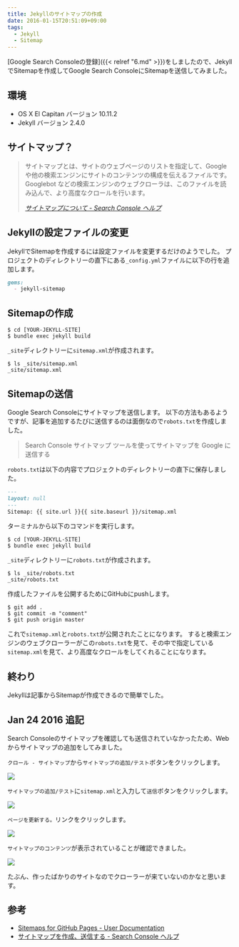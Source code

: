 ```yaml
---
title: Jekyllのサイトマップの作成
date: 2016-01-15T20:51:09+09:00
tags:
  - Jekyll
  - Sitemap
---
```


[Google Search Consoleの登録]({{< relref "6.md" >}})をしましたので、JekyllでSitemapを作成してGoogle Search ConsoleにSitemapを送信してみました。

<!-- more -->

## 環境

* OS X El Capitan バージョン 10.11.2
* Jekyll バージョン 2.4.0

## サイトマップ？

> サイトマップとは、サイトのウェブページのリストを指定して、Google や他の検索エンジンにサイトのコンテンツの構成を伝えるファイルです。Googlebot などの検索エンジンのウェブクローラは、このファイルを読み込んで、より高度なクロールを行います。
>
> <cite>[サイトマップについて - Search Console ヘルプ](https://support.google.com/webmasters/answer/156184?hl=ja&ref_topic=4581190)</cite>

## Jekyllの設定ファイルの変更

JekyllでSitemapを作成するには設定ファイルを変更するだけのようでした。
プロジェクトのディレクトリーの直下にある`_config.yml`ファイルに以下の行を追加します。

```markdown
gems:
  - jekyll-sitemap
```

## Sitemapの作成

```
$ cd [YOUR-JEKYLL-SITE]
$ bundle exec jekyll build
```

`_site`ディレクトリーに`sitemap.xml`が作成されます。

```
$ ls _site/sitemap.xml
_site/sitemap.xml
```

## Sitemapの送信

Google Search Consoleにサイトマップを送信します。
以下の方法もあるようですが、記事を追加するたびに送信するのは面倒なので`robots.txt`を作成しました。

> Search Console サイトマップ ツールを使ってサイトマップを Google に送信する

`robots.txt`は以下の内容でプロジェクトのディレクトリーの直下に保存しました。

```markdown
---
layout: null
---
Sitemap: {{ site.url }}{{ site.baseurl }}/sitemap.xml
```

ターミナルから以下のコマンドを実行します。

```
$ cd [YOUR-JEKYLL-SITE]
$ bundle exec jekyll build
```

`_site`ディレクトリーに`robots.txt`が作成されます。

```
$ ls _site/robots.txt
_site/robots.txt
```

作成したファイルを公開するためにGitHubにpushします。

```
$ git add .
$ git commit -m "comment"
$ git push origin master
```

これで`sitemap.xml`と`robots.txt`が公開されたことになります。
すると検索エンジンのウェブクローラーがこの`robots.txt`を見て、その中で指定している`sitemap.xml`を見て、より高度なクロールをしてくれることになります。

## 終わり

Jekyllは記事からSitemapが作成できるので簡単でした。

## Jan 24 2016 追記

Search Consoleのサイトマップを確認しても送信されていなかったため、Webからサイトマップの追加をしてみました。

`クロール - サイトマップ`から`サイトマップの追加/テスト`ボタンをクリックします。

![](/img/13-01.png)

`サイトマップの追加/テスト`に`sitemap.xml`と入力して`送信`ボタンをクリックします。

![](/img/13-02.png)

`ページを更新する。`リンクをクリックします。

![](/img/13-03.png)

`サイトマップのコンテンツ`が表示されていることが確認できました。

![](/img/13-04.png)

たぶん、作ったばかりのサイトなのでクローラーが来ていないのかなと思います。

## 参考

* [Sitemaps for GitHub Pages - User Documentation](https://help.github.com/articles/sitemaps-for-github-pages/)
* [サイトマップを作成、送信する - Search Console ヘルプ](https://support.google.com/webmasters/answer/183668?hl=ja)
